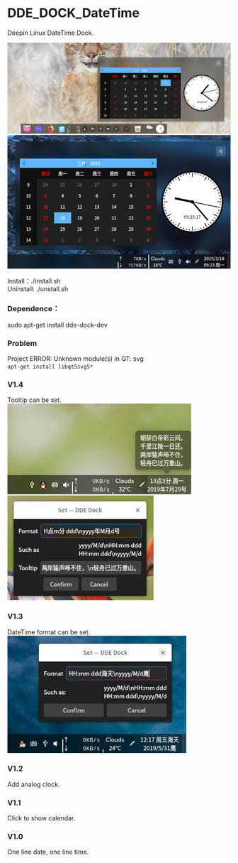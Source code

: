 # DDE_DOCK_DateTime
Deepin Linux DateTime Dock.  

![alt](preview.png)  
![alt](efficient.png)  

Install：./install.sh  
Uninstall: ./unstall.sh

### Dependence：  
sudo apt-get install dde-dock-dev

### Problem
Project ERROR: Unknown module(s) in QT: svg  
`apt-get install libqt5svg5*`

### V1.4
Tooltip can be set.  
![alt](tooltip.png)  
![alt](tooltip_set.png)

### V1.3
DateTime format can be set.  
![alt](format.jpg)  

### V1.2
Add analog clock.

### V1.1
Click to show calendar.

### V1.0
One line date, one line time.
